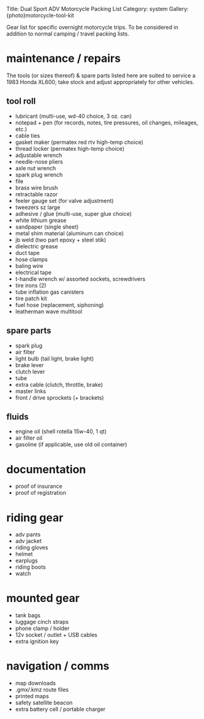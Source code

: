 Title: Dual Sport ADV Motorcycle Packing List
Category: system
Gallery: {photo}motorcycle-tool-kit

Gear list for specific overnight motorcycle trips. To be considered in addition to normal camping / travel packing lists.

# maintenance / repairs

The tools (or sizes thereof) & spare parts listed here are suited to service a 1983 Honda XL600; take stock and adjust appropriately for other vehicles. 

## tool roll
- lubricant (multi-use, wd-40 choice, 3 oz. can)
- notepad + pen (for records, notes, tire pressures, oil changes, mileages, etc.)
- cable ties 
- gasket maker (permatex red rtv high-temp choice)
- thread locker (permatex high-temp choice)
- adjustable wrench
- needle-nose pliers
- axle nut wrench
- spark plug wrench
- file
- brass wire brush
- retractable razor 
- feeler gauge set (for valve adjustment) 
- tweezers sz large
- adhesive / glue (multi-use, super glue choice)
- white lithium grease 
- sandpaper (single sheet)
- metal shim material (aluminum can choice)
- jb weld (two part epoxy + steel stik)
- dielectric grease
- duct tape 
- hose clamps
- baling wire
- electrical tape
- t-handle wrench w/ assorted sockets, screwdrivers
- tire irons (2)
- tube inflation gas canisters
- tire patch kit 
- fuel hose (replacement, siphoning)
- leatherman wave multitool

## spare parts
- spark plug
- air filter
- light bulb (tail light, brake light)
- brake lever
- clutch lever
- tube 
- extra cable (clutch, throttle, brake)
- master links
- front / drive sprockets (+ brackets)

## fluids 
- engine oil (shell rotella 15w-40, 1 qt)
- air filter oil
- gasoline (if applicable, use old oil container)

# documentation
- proof of insurance
- proof of registration

# riding gear
- adv pants
- adv jacket
- riding gloves
- helmet 
- earplugs
- riding boots 
- watch

# mounted gear
- tank bags
- luggage cinch straps
- phone clamp / holder
- 12v socket / outlet + USB cables
- extra ignition key

# navigation / comms
- map downloads 
- .gmx/.kmz route files 
- printed maps
- safety satellite beacon
- extra battery cell / portable charger



